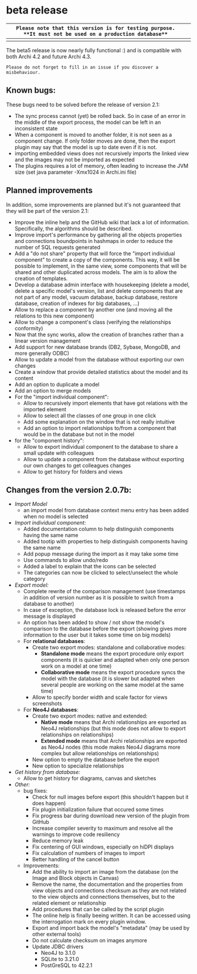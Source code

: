 		

# beta release

|`Please note that this version is for testing purpose. **It must not be used on a production database**`|  |
|------------------------------------------------|--|
|                                                |  |

The beta5 release is now nearly fully functional :) and is compatible with both Archi 4.2 and future Archi 4.3.

`Please do not forget to fill in an issue if you discover a misbehaviour.`

## Known bugs:
These bugs need to be solved before the release of version 2.1:

* The sync process cannot (yet) be rolled back. So in case of an error in the middle of the export process, the model can be left in an inconsistent state
* When a component is moved to another folder, it is not seen as a component change. If only folder moves are done, then the export plugin may say that the model is up to date even if it is not.
* importing embedded views does not recursively imports the linked view and the images may not be imported as expected
* The plugins requires a lot of memory, often leading to increase the JVM size (set java parameter -Xmx1024 in Archi.ini file)

## Planned improvements
In addition, some improvements are planned but it's not guaranteed that they will be part of the version 2.1:

* Improve the inline help and the GitHub wiki that lack a lot of information. Specifically, the algorithms should be described.
* Improve import's performance by gathering all the objects properties and connections boundpoints in hashmaps in order to reduce the number of SQL requests generated
* Add a "do not share" property that will force the "import individual component" to create a copy of the components. This way, it will be possible to implement, in the same view, some components that will be shared and other duplicated across models. The aim is to allow the creation of templates.
* Develop a database admin interface with housekeeping (delete a model, delete a specific model's version, list and delete components that are not part of any model, vacuum database, backup database, restore database, creation of indexes for big databases, ...)
* Allow to replace a component by another one (and moving all the relations to this new component)
* Allow to change a component's class (verifying the relationships conformity)
* Now that the sync works, allow the creation of branches rather than a linear version management
* Add support for new database brands (DB2, Sybase, MongoDB, and more generally ODBC)
* Allow to update a model from the database without exporting our own changes
* Create a window that provide detailed statistics about the model and its content
* Add an option to duplicate a model
* Add an option to merge models
* For the "import individual component":
  * Allow to recursively import elements that have got relations with the imported element
  * Allow to select all the classes of one group in one click
  * Add some explanation on the window that is not really intuitive
  * Add an option to import relationships to/from a component that would be in the database but not in the model
* for the "component history":
  * Allow to export individual component to the database to share a small update with colleagues
  * Allow to update a component from the database without exporting our own changes to get colleagues changes
  * Allow to get history for folders and views

## Changes from the version 2.0.7b:
* *Import Model*
  * an import model from database context menu entry has been added when no model is selected
* *Import individual component:*
  * Added documentation column to help distinguish components having the same name
  * Added tootip with properties to help distinguish components having the same name
  * Add popup message during the import as it may take some time
  * Use commands to allow undo/redo
  * Added a label to explain that the icons can be selected
  * The categories can now be clicked to select/unselect the whole category
* *Export model:*
  * Complete rewrite of the comparison management (use timestamps in addition of version number as it is possible to switch from a database to another)
  * In case of exception, the database lock is released before the error message is displayed
  * An option has been added to show / not show the model's comparison to the database before the export (showing gives more information to the user but it takes some time on big models)
  * For **relational databases**:
    * Create two export modes: standalone and collaborative modes:
      * **Standalone mode** means the export procedure only export components (it is quicker and adapted when only one person work on a model at one time)
      * **Collaborative mode** means the export procedure syncs the model with the database (it is slower but adapted when several people are working on the same model at the same time)
    * Allow to specify border width and scale factor for views screenshots
  * For **Neo4J databases**:
    * Create two export modes: native and extended:
      * **Native mode** means that Archi relationships are exported as Neo4J relationships (but this mode does not allow to export relationships on relationships)
      * **Extended mode** means that Archi relationships are exported as Neo4J nodes (this mode makes Neo4J diagrams more complex but allow relationships on relationships)
    * New option to empty the database before the export
    * New option to specialize relationships
* *Get history from database:*
  * Allow to get history for diagrams, canvas and sketches
* *Other:*
  * bug fixes:
    * Check for null images before export (this shouldn't happen but it does happen)
    * Fix plugin initialization failure that occured some times
    * Fix progress bar during download new version of the plugin from GitHub
    * Increase compiler severity to maximum and resolve all the warnings to improve code resiliency
    * Reduce memory leak
    * Fix centering of GUI windows, especially on hiDPI displays
    * Fix calculation of numbers of images to import
    * Better handling of the cancel button
  * Improvements:
    * Add the ability to import an image from the database (on the Image and Block objects in Canvas)
    * Remove the name, the documentation and the properties from view objects and connections checksum as they are not related to the view objects and connections themselves, but to the related element or relationship
    * Add procedures that can be called by the script plugin
    * The online help is finally beeing written. It can be accessed using the interrogation mark on every plugin window.
    * Export and import back the model's "metadata" (may be used by other external tools)
    * Do not calculate checksum on images anymore
    * Update JDBC drivers
      * Neo4J to 3.1.0
      * SQLite to 3.21.0
      * PostGreSQL to 42.2.1